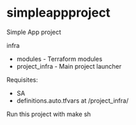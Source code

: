 # simpleappproject

Simple App project

infra
- modules - Terraform modules 
- project_infra - Main project launcher


Requisites:
- SA
- definitions.auto.tfvars at /project_infra/

Run this project with make sh

